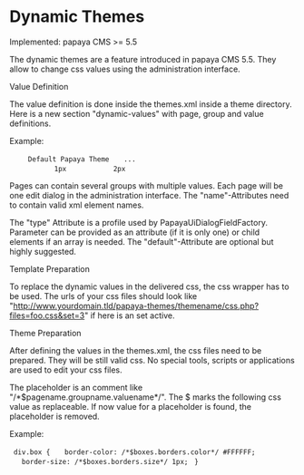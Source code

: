 
Dynamic Themes
==============

Implemented: papaya CMS \>= 5.5

The dynamic themes are a feature introduced in papaya CMS 5.5. They allow to change css values using the administration interface.

Value Definition

The value definition is done inside the themes.xml inside a theme directory. Here is a new section "dynamic-values" with page, group and value definitions.

Example:

` `<papaya-theme>
`   `<name>`Default Papaya Theme`</name>
`   ...`
`   `<dynamic-values>
`     `<page name="boxes" title="Boxes">
`       `<group name="borders" title="Borders">
`         `<value name="color" title="Color" type="color" default="#FFFFFF"/>` `
`         `<value name="size" title="Size" type="select_checkboxes">
`           `<type-parameter>`1px`</type-parameter>
`           `<type-parameter>`2px`</type-parameter>
`         `</value>` `
`       `</group>
`     `</page>
`   `</dynamic-values>
` `</papaya-theme>
` `

Pages can contain several groups with multiple values. Each page will be one edit dialog in the administration interface. The "name"-Attributes need to contain valid xml element names.

The "type" Attribute is a profile used by PapayaUiDialogFieldFactory. Parameter can be provided as an attribute (if it is only one) or child elements if an array is needed. The "default"-Attribute are optional but highly suggested.

Template Preparation

To replace the dynamic values in the delivered css, the css wrapper has to be used. The urls of your css files should look like "<http://www.yourdomain.tld/papaya-themes/themename/css.php?files=foo.css&set=3>" if here is an set active.

Theme Preparation

After defining the values in the themes.xml, the css files need to be prepared. They will be still valid css. No special tools, scripts or applications are used to edit your css files.

The placeholder is an comment like "/\*\$pagename.groupname.valuename\*/". The \$ marks the following css value as replaceable. If now value for a placeholder is found, the placeholder is removed.

Example:

` div.box {`
`   border-color: /*$boxes.borders.color*/ #FFFFFF;`
`   border-size: /*$boxes.borders.size*/ 1px;`
` }`